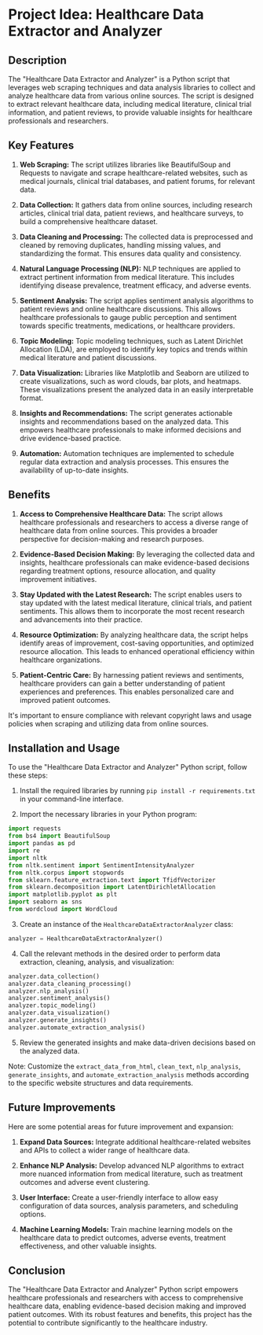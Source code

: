 # Project Idea: Healthcare Data Extractor and Analyzer

## Description

The "Healthcare Data Extractor and Analyzer" is a Python script that leverages web scraping techniques and data analysis libraries to collect and analyze healthcare data from various online sources. The script is designed to extract relevant healthcare data, including medical literature, clinical trial information, and patient reviews, to provide valuable insights for healthcare professionals and researchers.

## Key Features

1. **Web Scraping:** The script utilizes libraries like BeautifulSoup and Requests to navigate and scrape healthcare-related websites, such as medical journals, clinical trial databases, and patient forums, for relevant data.

2. **Data Collection:** It gathers data from online sources, including research articles, clinical trial data, patient reviews, and healthcare surveys, to build a comprehensive healthcare dataset.

3. **Data Cleaning and Processing:** The collected data is preprocessed and cleaned by removing duplicates, handling missing values, and standardizing the format. This ensures data quality and consistency.

4. **Natural Language Processing (NLP):** NLP techniques are applied to extract pertinent information from medical literature. This includes identifying disease prevalence, treatment efficacy, and adverse events.

5. **Sentiment Analysis:** The script applies sentiment analysis algorithms to patient reviews and online healthcare discussions. This allows healthcare professionals to gauge public perception and sentiment towards specific treatments, medications, or healthcare providers.

6. **Topic Modeling:** Topic modeling techniques, such as Latent Dirichlet Allocation (LDA), are employed to identify key topics and trends within medical literature and patient discussions.

7. **Data Visualization:** Libraries like Matplotlib and Seaborn are utilized to create visualizations, such as word clouds, bar plots, and heatmaps. These visualizations present the analyzed data in an easily interpretable format.

8. **Insights and Recommendations:** The script generates actionable insights and recommendations based on the analyzed data. This empowers healthcare professionals to make informed decisions and drive evidence-based practice.

9. **Automation:** Automation techniques are implemented to schedule regular data extraction and analysis processes. This ensures the availability of up-to-date insights.

## Benefits

1. **Access to Comprehensive Healthcare Data:** The script allows healthcare professionals and researchers to access a diverse range of healthcare data from online sources. This provides a broader perspective for decision-making and research purposes.

2. **Evidence-Based Decision Making:** By leveraging the collected data and insights, healthcare professionals can make evidence-based decisions regarding treatment options, resource allocation, and quality improvement initiatives.

3. **Stay Updated with the Latest Research:** The script enables users to stay updated with the latest medical literature, clinical trials, and patient sentiments. This allows them to incorporate the most recent research and advancements into their practice.

4. **Resource Optimization:** By analyzing healthcare data, the script helps identify areas of improvement, cost-saving opportunities, and optimized resource allocation. This leads to enhanced operational efficiency within healthcare organizations.

5. **Patient-Centric Care:** By harnessing patient reviews and sentiments, healthcare providers can gain a better understanding of patient experiences and preferences. This enables personalized care and improved patient outcomes.

It's important to ensure compliance with relevant copyright laws and usage policies when scraping and utilizing data from online sources.

## Installation and Usage

To use the "Healthcare Data Extractor and Analyzer" Python script, follow these steps:

1. Install the required libraries by running `pip install -r requirements.txt` in your command-line interface.

2. Import the necessary libraries in your Python program:

```python
import requests
from bs4 import BeautifulSoup
import pandas as pd
import re
import nltk
from nltk.sentiment import SentimentIntensityAnalyzer
from nltk.corpus import stopwords
from sklearn.feature_extraction.text import TfidfVectorizer
from sklearn.decomposition import LatentDirichletAllocation
import matplotlib.pyplot as plt
import seaborn as sns
from wordcloud import WordCloud
```

3. Create an instance of the `HealthcareDataExtractorAnalyzer` class:

```python
analyzer = HealthcareDataExtractorAnalyzer()
```

4. Call the relevant methods in the desired order to perform data extraction, cleaning, analysis, and visualization:

```python
analyzer.data_collection()
analyzer.data_cleaning_processing()
analyzer.nlp_analysis()
analyzer.sentiment_analysis()
analyzer.topic_modeling()
analyzer.data_visualization()
analyzer.generate_insights()
analyzer.automate_extraction_analysis()
```

5. Review the generated insights and make data-driven decisions based on the analyzed data.

Note: Customize the `extract_data_from_html`, `clean_text`, `nlp_analysis`, `generate_insights`, and `automate_extraction_analysis` methods according to the specific website structures and data requirements.

## Future Improvements

Here are some potential areas for future improvement and expansion:

1. **Expand Data Sources:** Integrate additional healthcare-related websites and APIs to collect a wider range of healthcare data.

2. **Enhance NLP Analysis:** Develop advanced NLP algorithms to extract more nuanced information from medical literature, such as treatment outcomes and adverse event clustering.

3. **User Interface:** Create a user-friendly interface to allow easy configuration of data sources, analysis parameters, and scheduling options.

4. **Machine Learning Models:** Train machine learning models on the healthcare data to predict outcomes, adverse events, treatment effectiveness, and other valuable insights.

## Conclusion

The "Healthcare Data Extractor and Analyzer" Python script empowers healthcare professionals and researchers with access to comprehensive healthcare data, enabling evidence-based decision making and improved patient outcomes. With its robust features and benefits, this project has the potential to contribute significantly to the healthcare industry.